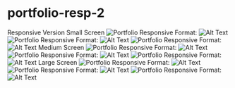 # portfolio-resp-2
Responsive Version
Small Screen
![Portfolio Responsive](/assets/images/screenshot-1.png)
Format: ![Alt Text](url)
![Portfolio Responsive](/assets/images/screenshot-2.png)
Format: ![Alt Text](url)
![Portfolio Responsive](/assets/images/screenshot-3.png)
Format: ![Alt Text](url)
Medium Screen
![Portfolio Responsive](/assets/images/screenshot-4.png)
Format: ![Alt Text](url)
![Portfolio Responsive](/assets/images/screenshot-5.png)
Format: ![Alt Text](url)
![Portfolio Responsive](/assets/images/screenshot-6.png)
Format: ![Alt Text](url)
Large Screen
![Portfolio Responsive](/assets/images/screenshot-7.png)
Format: ![Alt Text](url)
![Portfolio Responsive](/assets/images/screenshot-8.png)
Format: ![Alt Text](url)
![Portfolio Responsive](/assets/images/screenshot-9.png)
Format: ![Alt Text](url)
